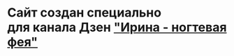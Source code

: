 <h1>Сайт создан специально <br>для канала Дзен <a href="https://zen.yandex.ru/id/612006d54e94fa7dda91b56b" target="_blank">"Ирина - ногтевая фея"</a></h1>